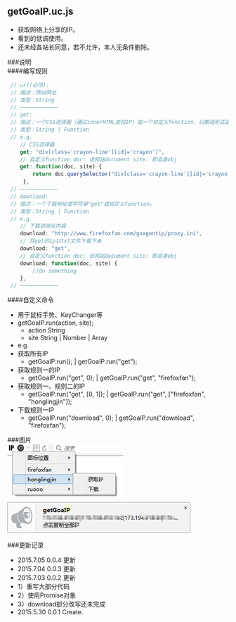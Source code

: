 getGoaIP.uc.js
----------------------------------- 
 - 获取网络上分享的IP。  
 - 看到的低调使用。  
 - 还未经各站长同意，若不允许，本人无条件删除。  

###说明  
####<a name="code">编写规则
```javascript
 // url(必须):
 // 描述：网站网址
 // 类型：String
 // ————————————
 // get:
 // 描述：一个CSS选择器（通过innerHTML查找IP）或一个自定义function，以数组形式返回IP。
 // 类型：String | Function
 // e.g.
    // CSS选择器
    get: "div[class='crayon-line'][id|='crayon']",
    // 自定义function doc: 该网站document site: 即自身obj
    get: function(doc, site) {
    	return doc.querySelector("div[class='crayon-line'][id|='crayon']").innerHTML.match(/((?:(?:25[0-5]|2[0-4]\d|((1\d{2})|([1-9]?\d)))\.){3}(?:25[0-5]|2[0-4]\d|((1\d{2})|([1-9]?\d))))/g);
     },
 // ————————————
 // download:
 // 描述：一个下载地址或字符串"get"或自定义function。
 // 类型：String | Function
 // e.g.
    // 下载该地址内容
    download: "http://www.firefoxfan.com/goagentip/proxy.ini",
    // 将get的ip以txt文件下载下来
    download: "get",
    // 自定义function doc: 该网站document site: 即自身obj
    download: function(doc, site) {
    	//do something
    },
 // ————————————
```


####自定义命令
 - 用于鼠标手势、KeyChanger等
  - getGoaIP.run(action, site);
    - action String
    - site String | Number | Array
 - e.g.
  - 获取所有IP
    - getGoaIP.run(); | getGoaIP.run("get");
  - 获取规则一的IP
    - getGoaIP.run("get", 0); | getGoaIP.run("get", "firefoxfan");
  - 获取规则一、规则二的IP
    - getGoaIP.run("get", [0, 1]); | getGoaIP.run("get", ["firefoxfan", "honglingjin"]);
  - 下载规则一IP
    - getGoaIP.run("download", 0); | getGoaIP.run("download", "firefoxfan");

###图片  
![](https://github.com/GH-Kelo/userChromeJS/raw/master/getGoaIP/img/getGoaIP.png "getGoaIP")  
![](https://github.com/GH-Kelo/userChromeJS/raw/master/getGoaIP/img/getGoaIP2.png "getGoaIP2")  

###更新记录    
 - 2015.7.05 0.0.4 更新
 - 2015.7.04 0.0.3 更新
 - 2015.7.03 0.0.2 更新
  - 1）重写大部分代码
  - 2）使用Promise对象
  - 3）download部分改写还未完成
 - 2015.5.30 0.0.1 Create.  


